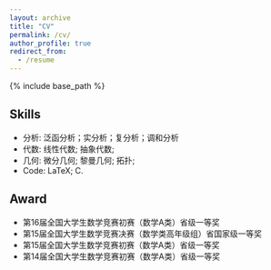 ```yaml
---
layout: archive
title: "CV"
permalink: /cv/
author_profile: true
redirect_from:
  - /resume
---
```


{% include base_path %}



## Skills

* 分析: 泛函分析；实分析；复分析；调和分析
* 代数: 线性代数; 抽象代数;
* 几何: 微分几何; 黎曼几何; 拓扑;
* Code: LaTeX; C.

## Award


* 第16届全国大学生数学竞赛初赛（数学A类）省级一等奖
* 第15届全国大学生数学竞赛决赛（数学类高年级组）省国家级一等奖
* 第15届全国大学生数学竞赛初赛（数学A类）省级一等奖
* 第14届全国大学生数学竞赛初赛（数学A类）省级一等奖

